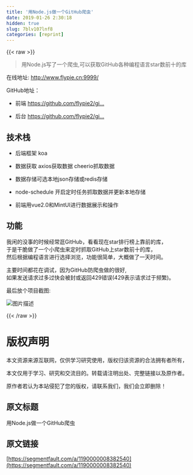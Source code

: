 ```yaml
---
title: '用Node.js做一个GitHub爬虫' 
date: 2019-01-26 2:30:18
hidden: true
slug: 7blv107lnf8
categories: [reprint]
---
```


{{< raw >}}

                    
<blockquote><p>用Node.js写了一个爬虫,可以获取GitHub各种编程语言star数前十的库</p></blockquote>
<p>在线地址: <a href="http://www.flypie.cn:9999/" rel="nofollow noreferrer" target="_blank">http://www.flypie.cn:9999/</a></p>
<p>GitHub地址：</p>
<ul>
<li><p>前端 <a href="https://github.com/flypie2/githubfetch-client" rel="nofollow noreferrer" target="_blank">https://github.com/flypie2/gi...</a></p></li>
<li><p>后台 <a href="https://github.com/flypie2/githubfetch" rel="nofollow noreferrer" target="_blank">https://github.com/flypie2/gi...</a></p></li>
</ul>
<h2 id="articleHeader0">技术栈</h2>
<ul>
<li><p>后端框架 koa</p></li>
<li><p>数据获取 axios获取数据 cheerio抓取数据</p></li>
<li><p>数据存储可选本地json存储或redis存储</p></li>
<li><p>node-schedule 开启定时任务抓取数据并更新本地存储</p></li>
<li><p>前端用vue2.0和MintUI进行数据展示和操作</p></li>
</ul>
<h2 id="articleHeader1">功能</h2>
<p>我闲的没事的时候经常逛GitHub，看看现在star排行榜上靠前的库，<br>于是干脆做了一个小爬虫来定时抓取GitHub上star数前十的库，<br>然后根据编程语言进行选择浏览，功能很简单，大概做了一天时间。</p>
<p>主要时间都花在调试，因为GitHub防爬虫做的很好,<br>如果发送请求过多过快会被封或返回429错误(429表示请求过于频繁)。</p>
<p>最后放个项目截图:</p>
<p><span class="img-wrap"><img data-src="/img/bVJkPh?w=608&amp;h=1076" src="https://static.alili.tech/img/bVJkPh?w=608&amp;h=1076" alt="图片描述" title="图片描述" style="cursor: pointer; display: inline;"></span></p>

                
{{< /raw >}}

# 版权声明
本文资源来源互联网，仅供学习研究使用，版权归该资源的合法拥有者所有，

本文仅用于学习、研究和交流目的。转载请注明出处、完整链接以及原作者。

原作者若认为本站侵犯了您的版权，请联系我们，我们会立即删除！

## 原文标题
用Node.js做一个GitHub爬虫

## 原文链接
[https://segmentfault.com/a/1190000008382540](https://segmentfault.com/a/1190000008382540)

